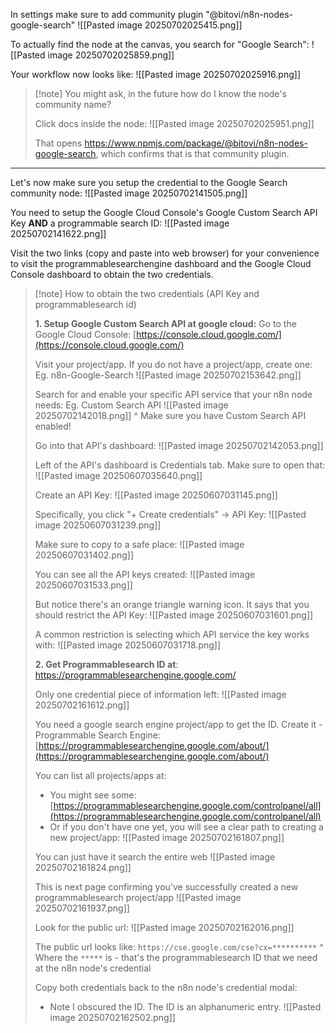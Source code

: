 In settings make sure to add community plugin "@bitovi/n8n-nodes-google-search"
![[Pasted image 20250702025415.png]]

To actually find the node at the canvas, you search for "Google Search":
![[Pasted image 20250702025859.png]]


Your workflow now looks like:
![[Pasted image 20250702025916.png]]


> [!note] You might ask, in the future how do I know the node's community name?
> 
> Click docs inside the node:
> ![[Pasted image 20250702025951.png]]
> 
> That opens https://www.npmjs.com/package/@bitovi/n8n-nodes-google-search, which confirms that is that community plugin.

---

Let's now make sure you setup the credential to the Google Search community node:
![[Pasted image 20250702141505.png]]

You need to setup the Google Cloud Console's Google Custom Search API Key **AND** a programmable search ID:
![[Pasted image 20250702141622.png]]

Visit the two links (copy and paste into web browser) for your convenience to visit the programmablesearchengine dashboard and the Google Cloud Console dashboard to obtain the two credentials.

> [!note] How to obtain the two credentials (API Key and programmablesearch id)
> 
> **1. Setup Google Custom Search API at google cloud:**
> Go to the Google Cloud Console:
[https://console.cloud.google.com/](https://console.cloud.google.com/)
> 
> Visit your project/app. If you do not have a project/app, create one:
> Eg. n8n-Google-Search
> ![[Pasted image 20250702153642.png]]
> 
> Search for and enable your specific API service that your n8n node needs: 
> Eg. Custom Search API
> ![[Pasted image 20250702142018.png]]
> ^ Make sure you have Custom Search API enabled!
> 
> Go into that API's dashboard:
> ![[Pasted image 20250702142053.png]]
> 
> Left of the API's dashboard is Credentials tab. Make sure to open that:
> ![[Pasted image 20250607035640.png]]
> 
> Create an API Key:
> ![[Pasted image 20250607031145.png]]
> 
> Specifically, you click "+ Create credentials" -> API Key:
> ![[Pasted image 20250607031239.png]]
> 
> Make sure to copy to a safe place:
> ![[Pasted image 20250607031402.png]]
> 
> You can see all the API keys created:
> ![[Pasted image 20250607031533.png]]
> 
> But notice there's an orange triangle warning icon. It says that you should restrict the API Key:
> ![[Pasted image 20250607031601.png]]
> 
> A common restriction is selecting which API service the key works with:
> ![[Pasted image 20250607031718.png]]
> 
> **2. Get Programmablesearch ID at**:
> https://programmablesearchengine.google.com/
> 
> Only one credential piece of information left:
> ![[Pasted image 20250702161612.png]]
> 
> You need a google search engine project/app to get the ID. Create it -
> Programmable Search Engine:
> [https://programmablesearchengine.google.com/about/](https://programmablesearchengine.google.com/about/)
> 
> You can list all projects/apps at:
> - You might see some:
>   [https://programmablesearchengine.google.com/controlpanel/all](https://programmablesearchengine.google.com/controlpanel/all)
> - Or if you don't have one yet, you will see a clear path to creating a new project/app:
>   ![[Pasted image 20250702161807.png]]
> 
> You can just have it search the entire web
> ![[Pasted image 20250702161824.png]]
>
> This is next page confirming you've successfully created a new programmablesearch project/app
> ![[Pasted image 20250702161937.png]]
>
> Look for the public url:
> ![[Pasted image 20250702162016.png]]
> 
>  The public url looks like:
> `https://cse.google.com/cse?cx=**********`
> ^ Where the `*****` is - that's the programmablesearch ID that we need at the n8n node's credential
> 
> Copy both credentials back to the n8n node's credential modal:
> - Note I obscured the ID. The ID is an alphanumeric entry.
> ![[Pasted image 20250702162502.png]]
> 
 
